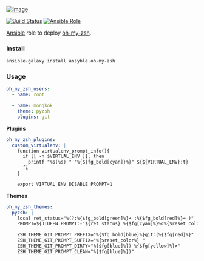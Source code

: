 [ ![Image](https://cloud.githubusercontent.com/assets/5514990/21614528/5c56d772-d20c-11e6-8670-577f2dd7ca9b.png "Ansible") ](https://www.ansible.com/ "Ansible")

[![Build Status](https://travis-ci.org/ansyble/role-oh-my-zsh.svg?branch=master)](https://travis-ci.org/ansyble/role-oh-my-zsh)
[![Ansible Role](https://img.shields.io/ansible/role/16910.svg)](https://galaxy.ansible.com/ansyble/oh-my-zsh/)

[Ansible](http://www.ansible.com/home) role to deploy [oh-my-zsh](https://github.com/robbyrussell/oh-my-zsh).

### Install

```sh
ansible-galaxy install ansyble.oh-my-zsh
```

### Usage

```yml
oh_my_zsh_users:
  - name: root

  - name: mongkok
    theme: pyzsh
    plugins: git
```

**Plugins**
```yml
oh_my_zsh_plugins:
  custom_virtualenv: |
    function virtualenv_prompt_info(){
      if [[ -n $VIRTUAL_ENV ]]; then
        printf "%s(%s) " "%{${fg_bold[cyan]}%}" ${${VIRTUAL_ENV}:t}
      fi
    }

    export VIRTUAL_ENV_DISABLE_PROMPT=1
```

**Themes**
```yml
oh_my_zsh_themes:
  pyzsh: |
    local ret_status="%(?:%{$fg_bold[green]%}➜ :%{$fg_bold[red]%}➜ )"
    PROMPT=${JIUFEN_PROMPT:-'${ret_status} %{$fg[cyan]%}%c%{$reset_color%} $(git_prompt_info)'}

    ZSH_THEME_GIT_PROMPT_PREFIX="%{$fg_bold[blue]%}git:(%{$fg[red]%}"
    ZSH_THEME_GIT_PROMPT_SUFFIX="%{$reset_color%} "
    ZSH_THEME_GIT_PROMPT_DIRTY="%{$fg[blue]%}) %{$fg[yellow]%}✗"
    ZSH_THEME_GIT_PROMPT_CLEAN="%{$fg[blue]%})"
```
